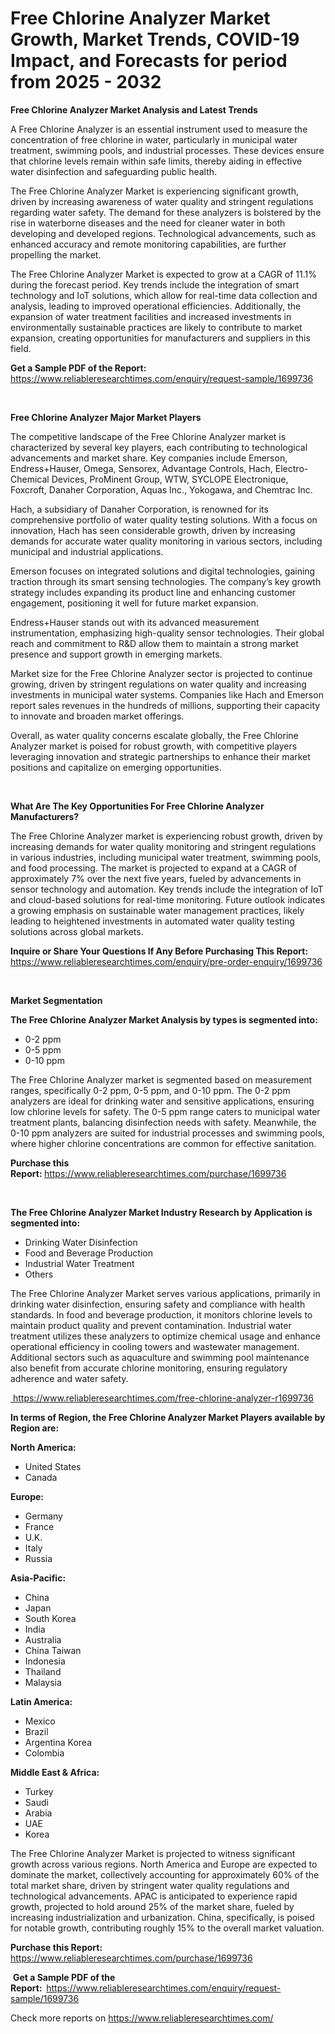<p><h1>Free Chlorine Analyzer Market Growth, Market Trends, COVID-19 Impact, and Forecasts for period from 2025 - 2032</h1></p><p><strong>Free Chlorine Analyzer Market Analysis and Latest Trends</strong></p>
<p><p>A Free Chlorine Analyzer is an essential instrument used to measure the concentration of free chlorine in water, particularly in municipal water treatment, swimming pools, and industrial processes. These devices ensure that chlorine levels remain within safe limits, thereby aiding in effective water disinfection and safeguarding public health.</p><p>The Free Chlorine Analyzer Market is experiencing significant growth, driven by increasing awareness of water quality and stringent regulations regarding water safety. The demand for these analyzers is bolstered by the rise in waterborne diseases and the need for cleaner water in both developing and developed regions. Technological advancements, such as enhanced accuracy and remote monitoring capabilities, are further propelling the market. </p><p>The Free Chlorine Analyzer Market is expected to grow at a CAGR of 11.1% during the forecast period. Key trends include the integration of smart technology and IoT solutions, which allow for real-time data collection and analysis, leading to improved operational efficiencies. Additionally, the expansion of water treatment facilities and increased investments in environmentally sustainable practices are likely to contribute to market expansion, creating opportunities for manufacturers and suppliers in this field.</p></p>
<p><strong>Get a Sample PDF of the Report:&nbsp;</strong> <a href="https://www.reliableresearchtimes.com/enquiry/request-sample/1699736?utm_campaign=2638&utm_medium=2&utm_source=Github&utm_content=ia&utm_term=27032025&utm_id=free-chlorine-analyzer">https://www.reliableresearchtimes.com/enquiry/request-sample/1699736</a></p>
<p>&nbsp;</p>
<p><strong>Free Chlorine Analyzer Major Market Players</strong></p>
<p><p>The competitive landscape of the Free Chlorine Analyzer market is characterized by several key players, each contributing to technological advancements and market share. Key companies include Emerson, Endress+Hauser, Omega, Sensorex, Advantage Controls, Hach, Electro-Chemical Devices, ProMinent Group, WTW, SYCLOPE Electronique, Foxcroft, Danaher Corporation, Aquas Inc., Yokogawa, and Chemtrac Inc.</p><p>Hach, a subsidiary of Danaher Corporation, is renowned for its comprehensive portfolio of water quality testing solutions. With a focus on innovation, Hach has seen considerable growth, driven by increasing demands for accurate water quality monitoring in various sectors, including municipal and industrial applications. </p><p>Emerson focuses on integrated solutions and digital technologies, gaining traction through its smart sensing technologies. The company’s key growth strategy includes expanding its product line and enhancing customer engagement, positioning it well for future market expansion.</p><p>Endress+Hauser stands out with its advanced measurement instrumentation, emphasizing high-quality sensor technologies. Their global reach and commitment to R&D allow them to maintain a strong market presence and support growth in emerging markets.</p><p>Market size for the Free Chlorine Analyzer sector is projected to continue growing, driven by stringent regulations on water quality and increasing investments in municipal water systems. Companies like Hach and Emerson report sales revenues in the hundreds of millions, supporting their capacity to innovate and broaden market offerings.</p><p>Overall, as water quality concerns escalate globally, the Free Chlorine Analyzer market is poised for robust growth, with competitive players leveraging innovation and strategic partnerships to enhance their market positions and capitalize on emerging opportunities.</p></p>
<p>&nbsp;</p>
<p><strong>What Are The Key Opportunities For Free Chlorine Analyzer Manufacturers?</strong></p>
<p><p>The Free Chlorine Analyzer market is experiencing robust growth, driven by increasing demands for water quality monitoring and stringent regulations in various industries, including municipal water treatment, swimming pools, and food processing. The market is projected to expand at a CAGR of approximately 7% over the next five years, fueled by advancements in sensor technology and automation. Key trends include the integration of IoT and cloud-based solutions for real-time monitoring. Future outlook indicates a growing emphasis on sustainable water management practices, likely leading to heightened investments in automated water quality testing solutions across global markets.</p></p>
<p><strong>Inquire or Share Your Questions If Any Before Purchasing This Report:</strong> <a href="https://www.reliableresearchtimes.com/enquiry/pre-order-enquiry/1699736?utm_campaign=2638&utm_medium=2&utm_source=Github&utm_content=ia&utm_term=27032025&utm_id=free-chlorine-analyzer">https://www.reliableresearchtimes.com/enquiry/pre-order-enquiry/1699736</a></p>
<p>&nbsp;</p>
<p><strong>Market Segmentation</strong></p>
<p><strong>The Free Chlorine Analyzer Market Analysis by types is segmented into:</strong></p>
<p><ul><li>0-2 ppm</li><li>0-5 ppm</li><li>0-10 ppm</li></ul></p>
<p><p>The Free Chlorine Analyzer market is segmented based on measurement ranges, specifically 0-2 ppm, 0-5 ppm, and 0-10 ppm. The 0-2 ppm analyzers are ideal for drinking water and sensitive applications, ensuring low chlorine levels for safety. The 0-5 ppm range caters to municipal water treatment plants, balancing disinfection needs with safety. Meanwhile, the 0-10 ppm analyzers are suited for industrial processes and swimming pools, where higher chlorine concentrations are common for effective sanitation.</p></p>
<p><strong>Purchase this Report:&nbsp;</strong><a href="https://www.reliableresearchtimes.com/purchase/1699736?utm_campaign=2638&utm_medium=2&utm_source=Github&utm_content=ia&utm_term=27032025&utm_id=free-chlorine-analyzer">https://www.reliableresearchtimes.com/purchase/1699736</a></p>
<p>&nbsp;</p>
<p><strong>The Free Chlorine Analyzer Market Industry Research by Application is segmented into:</strong></p>
<p><ul><li>Drinking Water Disinfection</li><li>Food and Beverage Production</li><li>Industrial Water Treatment</li><li>Others</li></ul></p>
<p><p>The Free Chlorine Analyzer Market serves various applications, primarily in drinking water disinfection, ensuring safety and compliance with health standards. In food and beverage production, it monitors chlorine levels to maintain product quality and prevent contamination. Industrial water treatment utilizes these analyzers to optimize chemical usage and enhance operational efficiency in cooling towers and wastewater management. Additional sectors such as aquaculture and swimming pool maintenance also benefit from accurate chlorine monitoring, ensuring regulatory adherence and water safety.</p></p>
<p><a href="https://www.reliableresearchtimes.com/free-chlorine-analyzer-r1699736?utm_campaign=2638&utm_medium=2&utm_source=Github&utm_content=ia&utm_term=27032025&utm_id=free-chlorine-analyzer">&nbsp;https://www.reliableresearchtimes.com/free-chlorine-analyzer-r1699736</a></p>
<p><strong>In terms of Region, the Free Chlorine Analyzer Market Players available by Region are:</strong></p>
<p>
    <p> <strong> North America: </strong>
        <ul>
            <li>United States</li>
            <li>Canada</li>
        </ul>
        </p> 
    <p> <strong> Europe: </strong>
        <ul>
            <li>Germany</li>
            <li>France</li>
            <li>U.K.</li>
            <li>Italy</li>
            <li>Russia</li>
        </ul>
        </p> 
    <p> <strong> Asia-Pacific: </strong>
        <ul>
            <li>China</li>
            <li>Japan</li>
            <li>South Korea</li>
            <li>India</li>
            <li>Australia</li>
            <li>China Taiwan</li>
            <li>Indonesia</li>
            <li>Thailand</li>
            <li>Malaysia</li>
        </ul>
        </p> 
    <p> <strong> Latin America: </strong>
        <ul>
            <li>Mexico</li>
            <li>Brazil</li>
            <li>Argentina Korea</li>
            <li>Colombia</li>
        </ul>
        </p> 
    <p> <strong> Middle East & Africa: </strong>
        <ul>
            <li>Turkey</li>
            <li>Saudi</li>
            <li>Arabia</li>
            <li>UAE</li>
            <li>Korea</li>
        </ul>
    </p>
    </p>
<p><p>The Free Chlorine Analyzer Market is projected to witness significant growth across various regions. North America and Europe are expected to dominate the market, collectively accounting for approximately 60% of the total market share, driven by stringent water quality regulations and technological advancements. APAC is anticipated to experience rapid growth, projected to hold around 25% of the market share, fueled by increasing industrialization and urbanization. China, specifically, is poised for notable growth, contributing roughly 15% to the overall market valuation.</p></p>
<p><strong>Purchase this Report: </strong><a href="https://www.reliableresearchtimes.com/purchase/1699736?utm_campaign=2638&utm_medium=2&utm_source=Github&utm_content=ia&utm_term=27032025&utm_id=free-chlorine-analyzer">https://www.reliableresearchtimes.com/purchase/1699736</a></p>
<p>&nbsp;<strong>Get a Sample PDF of the Report:&nbsp;&nbsp;</strong><a href="https://www.reliableresearchtimes.com/enquiry/request-sample/1699736?utm_campaign=2638&utm_medium=2&utm_source=Github&utm_content=ia&utm_term=27032025&utm_id=free-chlorine-analyzer">https://www.reliableresearchtimes.com/enquiry/request-sample/1699736</a></p>
<p><strong></strong></p>
<p>Check more reports on <a href="https://www.reliableresearchtimes.com/?utm_campaign=2638&utm_medium=2&utm_source=Github&utm_content=ia&utm_term=27032025&utm_id=free-chlorine-analyzer">https://www.reliableresearchtimes.com/</a></p>
